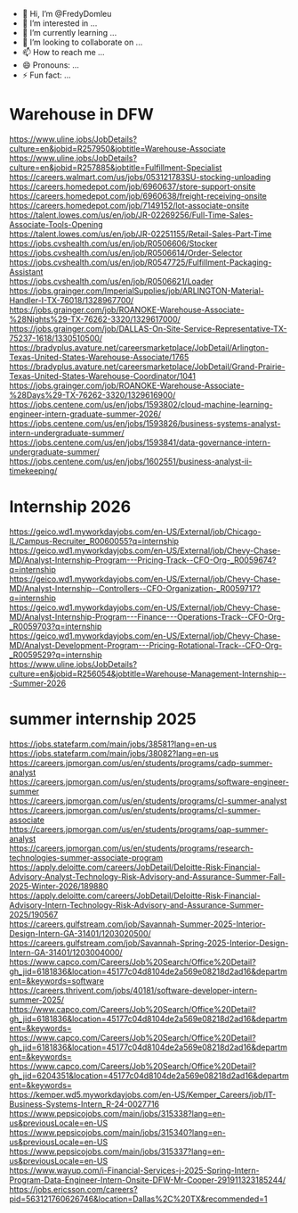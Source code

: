 - 👋 Hi, I’m @FredyDomleu
- 👀 I’m interested in ...
- 🌱 I’m currently learning ...
- 💞️ I’m looking to collaborate on ...
- 📫 How to reach me ...
- 😄 Pronouns: ...
- ⚡ Fun fact: ...

<!---
FredyDomleu/FredyDomleu is a ✨ special ✨ repository because its `README.md` (this file) appears on your GitHub profile.
You can click the Preview link to take a look at your changes.
--->
# Warehouse in DFW

https://www.uline.jobs/JobDetails?culture=en&jobid=R257950&jobtitle=Warehouse-Associate          
https://www.uline.jobs/JobDetails?culture=en&jobid=R257885&jobtitle=Fulfillment-Specialist              
https://careers.walmart.com/us/jobs/053121783SU-stocking-unloading                       
https://careers.homedepot.com/job/6960637/store-support-onsite               
https://careers.homedepot.com/job/6960638/freight-receiving-onsite        
https://careers.homedepot.com/job/7149152/lot-associate-onsite           
https://talent.lowes.com/us/en/job/JR-02269256/Full-Time-Sales-Associate-Tools-Opening          
https://talent.lowes.com/us/en/job/JR-02251155/Retail-Sales-Part-Time         
https://jobs.cvshealth.com/us/en/job/R0506606/Stocker                             
https://jobs.cvshealth.com/us/en/job/R0506614/Order-Selector                           
https://jobs.cvshealth.com/us/en/job/R0547725/Fulfillment-Packaging-Assistant              
https://jobs.cvshealth.com/us/en/job/R0506621/Loader               
https://jobs.grainger.com/ImperialSupplies/job/ARLINGTON-Material-Handler-I-TX-76018/1328967700/                        
https://jobs.grainger.com/job/ROANOKE-Warehouse-Associate-%28Nights%29-TX-76262-3320/1329617000/                                             
https://jobs.grainger.com/job/DALLAS-On-Site-Service-Representative-TX-75237-1618/1330510500/                          
https://bradyplus.avature.net/careersmarketplace/JobDetail/Arlington-Texas-United-States-Warehouse-Associate/1765                             
https://bradyplus.avature.net/careersmarketplace/JobDetail/Grand-Prairie-Texas-United-States-Warehouse-Coordinator/1041              
https://jobs.grainger.com/job/ROANOKE-Warehouse-Associate-%28Days%29-TX-76262-3320/1329616900/
https://jobs.centene.com/us/en/jobs/1593802/cloud-machine-learning-engineer-intern-graduate-summer-2026/                     
https://jobs.centene.com/us/en/jobs/1593826/business-systems-analyst-intern-undergraduate-summer/                   
https://jobs.centene.com/us/en/jobs/1593841/data-governance-intern-undergraduate-summer/                             
https://jobs.centene.com/us/en/jobs/1602551/business-analyst-ii-timekeeping/                                         


# Internship 2026

https://geico.wd1.myworkdayjobs.com/en-US/External/job/Chicago-IL/Campus-Recruiter_R0060055?q=internship
https://geico.wd1.myworkdayjobs.com/en-US/External/job/Chevy-Chase-MD/Analyst-Internship-Program---Pricing-Track--CFO-Org-_R0059674?q=internship     
https://geico.wd1.myworkdayjobs.com/en-US/External/job/Chevy-Chase-MD/Analyst-Internship--Controllers--CFO-Organization-_R0059717?q=internship     
https://geico.wd1.myworkdayjobs.com/en-US/External/job/Chevy-Chase-MD/Analyst-Internship-Program---Finance---Operations-Track--CFO-Org-_R0059703?q=internship    
https://geico.wd1.myworkdayjobs.com/en-US/External/job/Chevy-Chase-MD/Analyst-Development-Program---Pricing-Rotational-Track--CFO-Org-_R0059529?q=internship         
https://www.uline.jobs/JobDetails?culture=en&jobid=R256054&jobtitle=Warehouse-Management-Internship---Summer-2026          


# summer internship 2025

https://jobs.statefarm.com/main/jobs/38581?lang=en-us       
https://jobs.statefarm.com/main/jobs/38082?lang=en-us   
https://careers.jpmorgan.com/us/en/students/programs/cadp-summer-analyst       
https://careers.jpmorgan.com/us/en/students/programs/software-engineer-summer    
https://careers.jpmorgan.com/us/en/students/programs/cl-summer-analyst    
https://careers.jpmorgan.com/us/en/students/programs/cl-summer-associate    
https://careers.jpmorgan.com/us/en/students/programs/oap-summer-analyst    
https://careers.jpmorgan.com/us/en/students/programs/research-technologies-summer-associate-program     
https://apply.deloitte.com/careers/JobDetail/Deloitte-Risk-Financial-Advisory-Analyst-Technology-Risk-Advisory-and-Assurance-Summer-Fall-2025-Winter-2026/189880    
https://apply.deloitte.com/careers/JobDetail/Deloitte-Risk-Financial-Advisory-Intern-Technology-Risk-Advisory-and-Assurance-Summer-2025/190567     
https://careers.gulfstream.com/job/Savannah-Summer-2025-Interior-Design-Intern-GA-31401/1203020500/     
https://careers.gulfstream.com/job/Savannah-Spring-2025-Interior-Design-Intern-GA-31401/1203004000/        
https://www.capco.com/Careers/Job%20Search/Office%20Detail?gh_jid=6181836&location=45177c04d8104de2a569e08218d2ad16&department=&keywords=software    
https://careers.thrivent.com/jobs/40181/software-developer-intern-summer-2025/      
https://www.capco.com/Careers/Job%20Search/Office%20Detail?gh_jid=6181836&location=45177c04d8104de2a569e08218d2ad16&department=&keywords=     
https://www.capco.com/Careers/Job%20Search/Office%20Detail?gh_jid=6181836&location=45177c04d8104de2a569e08218d2ad16&department=&keywords=    
https://www.capco.com/Careers/Job%20Search/Office%20Detail?gh_jid=6204351&location=45177c04d8104de2a569e08218d2ad16&department=&keywords=     
https://kemper.wd5.myworkdayjobs.com/en-US/Kemper_Careers/job/IT-Business-Systems-Intern_R-24-0027716         
https://www.pepsicojobs.com/main/jobs/315338?lang=en-us&previousLocale=en-US                      
https://www.pepsicojobs.com/main/jobs/315340?lang=en-us&previousLocale=en-US            
https://www.pepsicojobs.com/main/jobs/315337?lang=en-us&previousLocale=en-US           
https://www.wayup.com/i-Financial-Services-j-2025-Spring-Intern-Program-Data-Engineer-Intern-Onsite-DFW-Mr-Cooper-291911323185244/    
https://jobs.ericsson.com/careers?pid=563121760626746&location=Dallas%2C%20TX&recommended=1



